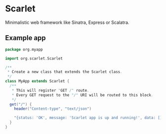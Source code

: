 Scarlet
==
Minimalistic web framework like Sinatra, Express or Scalatra.

Example app
--
```scala 
package org.myapp

import org.scarlet.Scarlet

/**
 * Create a new class that extends the Scarlet class.
 */
class MyApp extends Scarlet {
  /**
   * This will register "GET /" route.
   * Every GET request to the "/" URI will be routed to this block.
   */
  get("/") {
    header("Content-type", "text/json")

    "{status: 'OK', message: 'Scarlet app is up and running!', data: []}"
  }
}
```

